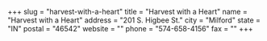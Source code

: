 +++
slug = "harvest-with-a-heart"
title = "Harvest with a Heart"
name = "Harvest with a Heart"
address = "201 S. Higbee St."
city = "Milford"
state = "IN"
postal = "46542"
website = ""
phone = "574-658-4156"
fax = ""
+++
